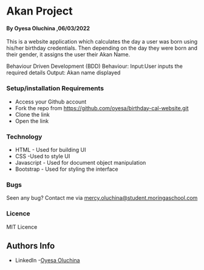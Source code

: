 # Akan Project
#### By Oyesa Oluchina  ,06/03/2022
This is a website application which calculates the day a user was born using his/her birthday credentials. Then depending on the day they were born and their gender, it assigns the user their Akan Name.

Behaviour Driven Development (BDD)
Behaviour: 
Input:User inputs the required details
Output: Akan name displayed

### Setup/installation Requirements
 * Access your Github account
 * Fork the repo from https://github.com/oyesa/birthday-cal-website.git
 * Clone the link
 * Open the link 
 
 ### Technology
 - HTML - Used for building UI
 - CSS -Used to style UI
 - Javascript - Used for document object manipulation
 - Bootstrap - Used for styling the interface
 ### Bugs
 Seen any bug? Contact me via mercy.oluchina@student.moringaschool.com
 
 ### Licence
 MIT Licence
## Authors Info
- LinkedIn -[Oyesa Oluchina](url)